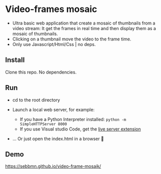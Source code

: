 # Video-frames mosaic
* Ultra basic web application that create a mosaic of thumbnails from a video stream: It get the frames in real time and then display them as a mosaic of thumbnails.
* Clicking on a thumbnail move the video to the frame time.
* Only use Javascript/Html/Css | no deps.

## Install

Clone this repo. No dependencies.

## Run

* cd to the root directory

* Launch a local web server, for example:

  - If you have a Python Interpreter installed:  `python -m SimpleHTTPServer 8000`
  - If you use Visual studio Code, get the [live server extension](https://marketplace.visualstudio.com/items?itemName=ritwickdey.LiveServer)
* ... Or just open the index.html in a browser :fox_face:

## Demo
https://sebbmn.github.io/video-frame-mosaik/
